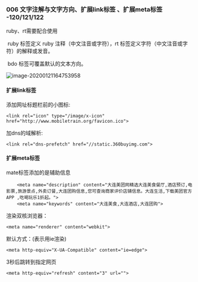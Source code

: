 ### 006 文字注解与文字方向、扩展link标签 、扩展meta标签 -120/121/122

ruby、rt需要配合使用

​	ruby 标签定义 ruby 注释（中文注音或字符），rt 标签定义字符（中文注音或字符）的解释或发音。

​	bdo 标签可覆盖默认的文本方向。

![image-20200121164753958](C:\Users\dell\AppData\Roaming\Typora\typora-user-images\image-20200121164753958.png)



#### 扩展link标签 

添加网址标题栏前的小图标:

```
<link rel="icon" type="/image/x-icon" href="http://www.mobiletrain.org/favicon.ico">
```

加dns的域解析:

```
<link rel="dns-prefetch" href="//static.360buyimg.com">
```



#### 扩展meta标签

mate标签添加的是辅助信息

``` 
	<meta name="description" content="大连美团网精选大连美食餐厅,酒店预订,电影票,旅游景点,外卖订餐,大连团购信息,您可查询商家评价店铺信息。大连生活,下载美团官方APP ,吃喝玩乐1折起。">
    <meta name="keywords" content="大连美食,大连酒店,大连团购">

```

渲染双核浏览器：

```
<meta name="renderer" content="webkit">
```

默认方式：(表示用ie渲染)

```
<meta http-equiv="X-UA-Compatible" content="ie=edge">
```

3秒后跳转到指定网页

```
<meta http-equiv="refresh" content="3" url="">
```

